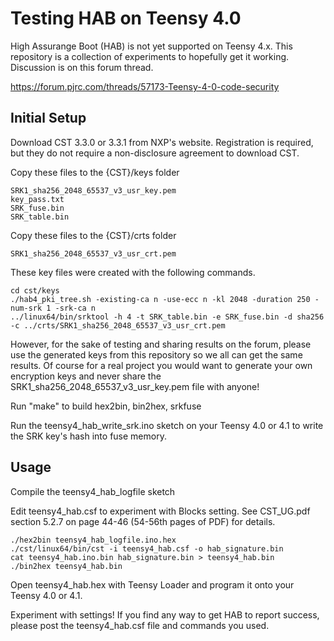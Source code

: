 # Testing HAB on Teensy 4.0

High Assurange Boot (HAB) is not yet supported on Teensy 4.x.  This repository
is a collection of experiments to hopefully get it working.  Discussion is on
this forum thread.

https://forum.pjrc.com/threads/57173-Teensy-4-0-code-security

## Initial Setup

Download CST 3.3.0 or 3.3.1 from NXP's website.  Registration is required, but
they do not require a non-disclosure agreement to download CST.

Copy these files to the {CST}/keys folder

    SRK1_sha256_2048_65537_v3_usr_key.pem
    key_pass.txt
    SRK_fuse.bin
    SRK_table.bin

Copy these files to the {CST}/crts folder

    SRK1_sha256_2048_65537_v3_usr_crt.pem

These key files were created with the following commands.

    cd cst/keys
    ./hab4_pki_tree.sh -existing-ca n -use-ecc n -kl 2048 -duration 250 -num-srk 1 -srk-ca n
    ../linux64/bin/srktool -h 4 -t SRK_table.bin -e SRK_fuse.bin -d sha256 -c ../crts/SRK1_sha256_2048_65537_v3_usr_crt.pem

However, for the sake of testing and sharing results on the forum, please use the
generated keys from this repository so we all can get the same results.  Of course
for a real project you would want to generate your own encryption keys and never
share the SRK1_sha256_2048_65537_v3_usr_key.pem file with anyone!

Run "make" to build hex2bin, bin2hex, srkfuse

Run the teensy4_hab_write_srk.ino sketch on your Teensy 4.0 or 4.1 to write the
SRK key's hash into fuse memory.

## Usage

Compile the teensy4_hab_logfile sketch

Edit teensy4_hab.csf to experiment with Blocks setting.  See CST_UG.pdf section 5.2.7
on page 44-46 (54-56th pages of PDF) for details.

    ./hex2bin teensy4_hab_logfile.ino.hex
    ./cst/linux64/bin/cst -i teensy4_hab.csf -o hab_signature.bin
    cat teensy4_hab.ino.bin hab_signature.bin > teensy4_hab.bin
    ./bin2hex teensy4_hab.bin

Open teensy4_hab.hex with Teensy Loader and program it onto your Teensy 4.0 or 4.1.

Experiment with settings!  If you find any way to get HAB to report success, please
post the teensy4_hab.csf file and commands you used.
